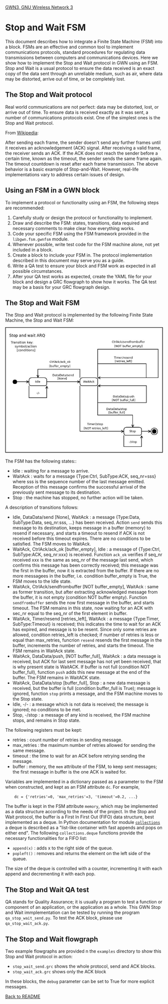[GWN3, GNU Wireless Network 3](https://github.com/vagonbar/gr-gwn3)

# Stop and Wait FSM

This document describes how to integrate a Finite State Machine (FSM) into a block. FSMs are an effective and common tool to implement communications protocols, standard procedures for regulating data transmissions between computers and communications devices. Here we show how to implement the Stop and Wait protocol in GWN using an FSM. Stop and Wait is a usual protocol to ensure the data received is an exact copy of the data sent through an unreliable medium, such as air, where data may be distorted, arrive out of time, or be completely lost.


## The Stop and Wait protocol

Real world communications are not perfect: data may be distorted, lost, or arrive out of time. To ensure data is received exactly as it was sent, a number of communications protocols exist. One of the simplest ones is the Stop and Wait protocol.

From [Wikipedia](https://en.wikipedia.org/wiki/Stop-and-wait_ARQ):

After sending each frame, the sender doesn't send any further frames until it receives an acknowledgement (ACK) signal. After receiving a valid frame, the receiver sends an ACK. If the ACK does not reach the sender before a certain time, known as the timeout, the sender sends the same frame again. The timeout countdown is reset after each frame transmission. The above behavior is a basic example of Stop-and-Wait. However, real-life implementations vary to address certain issues of design. 


## Using an FSM in a GWN block

To implement a protocol or functionality using an FSM, the following steps are recommended:

1. Carefully study or design the protocol or functionality to implement.
2. Draw and describe the FSM: states, transitions, data required and necessary comments to make clear how everything works.
3. Code your specific FSM using the FSM framework provided in the `libgwn.fsm.gwnfsm` module.
4. Whenever possible, write test code for the FSM machine alone, not yet included in a block.
5. Create a block to include your FSM in. The protocol implementation described in this document may serve you as a guide.
6. Write a QA test to ensure your block and FSM work as expected in all possible circumstances.
7. After your QA test works as expected, create the YAML file for your block and design a GRC flowgraph to show how it works. The QA test may be a basis for your GRC flowgraph design.
 

## The Stop and Wait FSM

The Stop and Wait protocol is implemented by the following Finite State Machine, the Stop and Wait FSM:

![Stop and Wait FSM](../images/stop_wait_send_FSM.jpg)

The FSM has the following states::

- Idle : waiting for a message to arrive.
- WaitAck : waits for a message {Type:Ctrl, SubType:ACK, seq_nr=sss} where sss is the sequence number of the last message emitted. Reception of this message confirms the successful arrival of the previously sent message to its destination.
- Stop : the machine has stopped, no further action will be taken.


A description of transitions follows:

- Idle, DataData/send [None], WaitAck : a message {Type:Data, SubType:Data, seq_nr:sss, ...} has been received. Action `send` sends this message to its destination, keeps message in a buffer (memory) to resend if necessary, and starts a timeout to resend if ACK is not received before this timeout expires. There are no conditions to be satisfied. The FSM moves to WaitAck.
- WaitAck, CtrlAck/ack_ok [buffer_empty], Idle : a message of {Type:Ctrl, SubType:ACK, seq_nr:xxx} is received. Function `ack_ok` verifies if seq_nr received xxx is the same as seq_nr of the message last send, which confirms this message has been correctly received; this message was the first in the buffer, now it is extracted from the buffer. If there are no more messagees in the buffer, i.e. condition buffer_empty is True, the FSM moves to the Idle state.
- WaitAck, CtrlAck/sendfrombuffer [NOT buffer_empty], WaitAck  : same as former transition, but after extracting acknowledged message from the buffer, it is not empty (condition NOT buffer empty). Function `sendfrombuffer` sends the now first message in the buffer, and starts timeout. The FSM remains in this state, now waiting for an ACK with sec_nr equal to the seq_nr of the first element in buffer.
- WaitAck, Timer/resend [retries_left], WaitAck : a message {Type:Timer, SubType:Timeout} is received; this indicates the time to wait for an ACK has expired, and message is to be resent. Since only some retries are allowed, condition retries_left is checked; if number of retries is less or equal than max_retries, funcrion `resend` resends the first message in the buffer, increments the number of retries, and starts the timeout. The FSM remains in WaitAck state.
- WaitAck, DataData/push, [NOT buffer_full], WaitAck : a data message is received, but ACK for last sent message has not yet been received, that is why present state is WaitACK. If buffer is not full (condition NOT buffer_full), function `push` adds this new message at the end of the buffer. The FSM remains in WaitACK state.
- WaitAck, DataData/stop [buffer_full], Stop : a new data message is received, but the buffer is full (condition buffer_full is True); message is ignored, function `stop` prints a message, and the FSM machine moves to the Stop state.
- Idle, -/- : a message which is not data is received; the message is ignored; no conditions to be met.
- Stop, -/stop : a message of any kind is received, the FSM machine stops, and remains in Stop state.


The following registers must be kept:

- retries : count number of retries in sending message.
- max_retries : the maximum number of retries allowed for sending the same message.
- timeout : the time to wait for an ACK before retrying sending the message.
- buffer : memory, the `mem` attribute of the FSM, to keep sent messages; the first message in buffer is the one ACK is waited for. 

Variables are implemented in a dictionary passed as a parameter to the FSM when constructed, and kept as an FSM attribute `dc`. For example,

```
    dc = {'retries'=0, 'max_retries'=3, 'timeout'=0.2, ...}
```

The buffer is kept in the FSM attribute `memory`, which may be implemented as a data structure according to the needs of the project. In the Stop and Wait protocol, the buffer is a First In First Out (FIFO) data structure, best implemented as a deque. In Python documentation for module [`collections`](https://docs.python.org/3/library/collections.html#collections.deque) a deque is described as a "list-like container with fast appends and pops on either end". The following `collections.deque` functions provide the necessary functionalities for a FIFO list:

- `append(x)` : adds x to the right side of the queue.
- `popleft()` : removes and returns the element on the left side of the queue.

The size of the deque is controlled with a counter, incrementing it with each append and decrementing it with each pop.


## The Stop and Wait QA test

QA stands for Quality Assurance; it is usually a program to test a function or component of an application, or the application as a whole. This GWN Stop and Wait immplementation can be tested by running the program `qa_stop_wait_send.py`. To test the ACK block, please use `qa_stop_wait_ack.py`.


## The Stop and Wait flowgraph

Two example flowgraphs are provided n the `examples` directory to show this Stop and Wait protocol in action:

- `stop_wait_send.grc` shows the whole protocol, send and ACK blocks.
- `stop_wait_ack.grc` shows only the ACK block

In these blocks, the `debug` parameter can be set to True for more explicit messages.



[Back to README](../../README.md)

